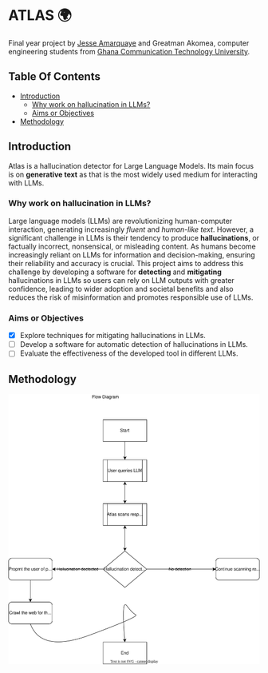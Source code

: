 # ATLAS 🌍

Final year project by [Jesse Amarquaye](mailto:jesseamarquayelegendary@gmail.com "Send email") and Greatman Akomea, computer engineering students from [Ghana Communication Technology University](https://www.gctu.edu.gh "GCTU").

## Table Of Contents

- [Introduction](#introduction)
  - [Why work on hallucination in LLMs?](#why-work-on-hallucination-in-llms)
  - [Aims or Objectives](#aims-or-objectives)
- [Methodology](#methodology)

## Introduction

Atlas is a hallucination detector for Large Language Models.
Its main focus is on **generative text** as that is the most widely used medium for interacting with LLMs.

### Why work on hallucination in LLMs?

Large language models (LLMs) are revolutionizing human-computer interaction, generating increasingly _fluent_ and _human-like text_. However, a significant challenge in LLMs is their tendency to produce **hallucinations**, or factually incorrect, nonsensical, or misleading content. As humans become increasingly reliant on LLMs for information and decision-making, ensuring their reliability and accuracy is crucial. This project aims to address this challenge by developing a software for **detecting** and **mitigating** hallucinations in LLMs so users can rely on LLM outputs with greater confidence, leading to wider adoption and societal benefits and also reduces the risk of misinformation and promotes responsible use of LLMs.

### Aims or Objectives

- [x] Explore techniques for mitigating hallucinations in LLMs.
- [ ] Develop a software for automatic detection of hallucinations in LLMs.
- [ ] Evaluate the effectiveness of the developed tool in different LLMs.

## Methodology

![Flow diagram](docs/img/flow.svg)
